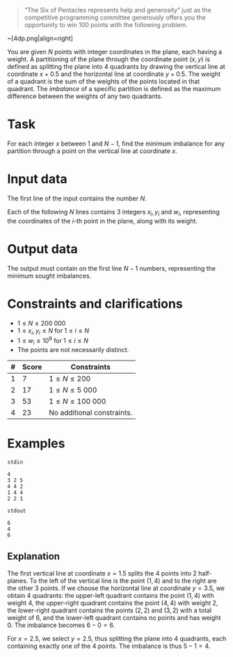 > “The Six of Pentacles represents help and generosity” just as the competitive programming committee generously offers you the opportunity to win 100 points with the following problem.

~[4dp.png|align=right]

You are given $N$ points with integer coordinates in the plane, each having a weight. A partitioning of the plane through the coordinate point $(x, y)$ is defined as splitting the plane into $4$ quadrants by drawing the vertical line at coordinate $x + 0.5$ and the horizontal line at coordinate $y + 0.5$. The weight of a quadrant is the sum of the weights of the points located in that quadrant. The _imbalance_ of a specific partition is defined as the maximum difference between the weights of any two quadrants.

# Task

For each integer $x$ between $1$ and $N - 1$, find the minimum imbalance for any partition through a point on the vertical line at coordinate $x$.

# Input data

The first line of the input contains the number $N$.

Each of the following $N$ lines contains $3$ integers $x_i, y_i$ and $w_i$, representing the coordinates of the $i$-th point in the plane, along with its weight.

# Output data

The output must contain on the first line $N - 1$ numbers, representing the minimum sought imbalances.

# Constraints and clarifications

* $1 \leq N \leq 200\ 000$
* $1 \leq x_i, y_i \leq N$ for $1 \leq i \leq N$
* $1 \leq w_i \leq 10^9$ for $1 \leq i \leq N$
* The points are not necessarily distinct.

| # | Score  | Constraints          |
| - | ------- | ------------------- |
| 1 | 7      | $1 \leq N \leq 200$ |
| 2 | 17      | $1 \leq N \leq 5\ 000$      |
| 3 | 53      | $1 \leq N \leq 100\ 000$     |
| 4 | 23     | No additional constraints.      |

# Examples

`stdin`
```
4
3 2 5
4 4 2
1 4 4
2 2 1
```

`stdout`
```
6
4
6
```

## Explanation

The first vertical line at coordinate $x = 1.5$ splits the $4$ points into $2$ half-planes. To the left of the vertical line is the point $(1, 4)$ and to the right are the other $3$ points. If we choose the horizontal line at coordinate $y = 3.5$, we obtain $4$ quadrants: the upper-left quadrant contains the point $(1, 4)$ with weight $4$, the upper-right quadrant contains the point $(4, 4)$ with weight $2$, the lower-right quadrant contains the points $(2, 2)$ and $(3, 2)$ with a total weight of $6$, and the lower-left quadrant contains no points and has weight $0$. The imbalance becomes $6 - 0 = 6$.

For $x = 2.5$, we select $y = 2.5$, thus splitting the plane into $4$ quadrants, each containing exactly one of the $4$ points. The imbalance is thus $5 - 1 = 4$.